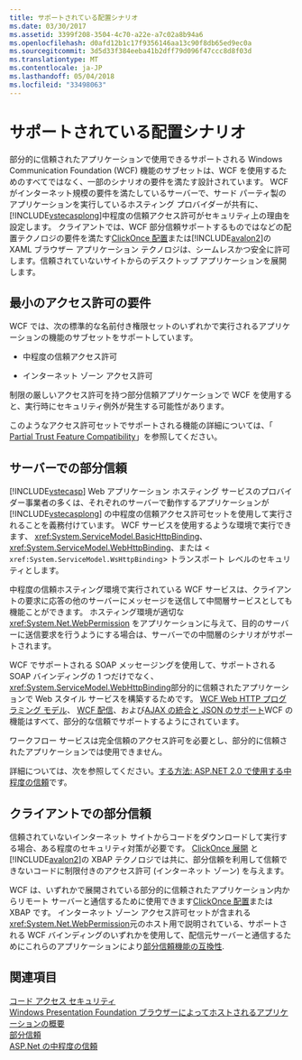 ```yaml
---
title: サポートされている配置シナリオ
ms.date: 03/30/2017
ms.assetid: 3399f208-3504-4c70-a22e-a7c02a8b94a6
ms.openlocfilehash: d0afd12b1c17f9356146aa13c90f8db65ed9ec0a
ms.sourcegitcommit: 3d5d33f384eeba41b2dff79d096f47ccc8d8f03d
ms.translationtype: MT
ms.contentlocale: ja-JP
ms.lasthandoff: 05/04/2018
ms.locfileid: "33498063"
---
```

# <a name="supported-deployment-scenarios"></a>サポートされている配置シナリオ
部分的に信頼されたアプリケーションで使用できるサポートされる Windows Communication Foundation (WCF) 機能のサブセットは、WCF を使用するためのすべてではなく、一部のシナリオの要件を満たす設計されています。 WCF がインターネット規模の要件を満たしているサーバーで、サード パーティ製のアプリケーションを実行しているホスティング プロバイダーが共有に、[!INCLUDE[vstecasplong](../../../../includes/vstecasplong-md.md)]中程度の信頼アクセス許可がセキュリティ上の理由を設定します。 クライアントでは、WCF 部分信頼サポートするものではなどの配置テクノロジの要件を満たす[ClickOnce 配置](http://go.microsoft.com/fwlink/?LinkId=83712)または[!INCLUDE[avalon2](../../../../includes/avalon2-md.md)]の XAML ブラウザー アプリケーション テクノロジは、シームレスかつ安全に許可します。信頼されていないサイトからのデスクトップ アプリケーションを展開します。  
  
## <a name="minimum-permission-requirements"></a>最小のアクセス許可の要件  
 WCF では、次の標準的な名前付き権限セットのいずれかで実行されるアプリケーションの機能のサブセットをサポートしています。  
  
-   中程度の信頼アクセス許可  
  
-   インターネット ゾーン アクセス許可  
  
 制限の厳しいアクセス許可を持つ部分信頼アプリケーションで WCF を使用すると、実行時にセキュリティ例外が発生する可能性があります。  
  
 このようなアクセス許可セットでサポートされる機能の詳細については、「 [Partial Trust Feature Compatibility](../../../../docs/framework/wcf/feature-details/partial-trust-feature-compatibility.md)」を参照してください。  
  
## <a name="partial-trust-on-the-server"></a>サーバーでの部分信頼  
 [!INCLUDE[vstecasp](../../../../includes/vstecasp-md.md)] Web アプリケーション ホスティング サービスのプロバイダー事業者の多くは、それぞれのサーバーで動作するアプリケーションが [!INCLUDE[vstecasplong](../../../../includes/vstecasplong-md.md)] の中程度の信頼アクセス許可セットを使用して実行されることを義務付けています。 WCF サービスを使用するような環境で実行できます、 <xref:System.ServiceModel.BasicHttpBinding>、 <xref:System.ServiceModel.WebHttpBinding>、または <<!--zz xref:System.ServiceModel.WsHttpBinding --> `xref:System.ServiceModel.WsHttpBinding`> トランスポート レベルのセキュリティとします。  
  
 中程度の信頼ホスティング環境で実行されている WCF サービスは、クライアントの要求に応答の他のサーバーにメッセージを送信して中間層サービスとしても機能ことができます。 ホスティング環境が適切な <xref:System.Net.WebPermission> をアプリケーションに与えて、目的のサーバーに送信要求を行うようにする場合は、サーバーでの中間層のシナリオがサポートされます。  
  
 WCF でサポートされる SOAP メッセージングを使用して、サポートされる SOAP バインディングの 1 つだけでなく、<xref:System.ServiceModel.WebHttpBinding>部分的に信頼されたアプリケーションで Web スタイル サービスを構築するためです。 [WCF Web HTTP プログラミング モデル](../../../../docs/framework/wcf/feature-details/wcf-web-http-programming-model.md)、 [WCF 配信](../../../../docs/framework/wcf/feature-details/wcf-syndication.md)、および[AJAX の統合と JSON のサポート](../../../../docs/framework/wcf/feature-details/ajax-integration-and-json-support.md)WCF の機能はすべて、部分的な信頼でサポートするようにされています。  
  
 ワークフロー サービスは完全信頼のアクセス許可を必要とし、部分的に信頼されたアプリケーションでは使用できません。  
  
 詳細については、次を参照してください。[する方法: ASP.NET 2.0 で使用する中程度の信頼](http://go.microsoft.com/fwlink/?LinkId=84603)です。  
  
## <a name="partial-trust-on-the-client"></a>クライアントでの部分信頼  
 信頼されていないインターネット サイトからコードをダウンロードして実行する場合、ある程度のセキュリティ対策が必要です。 [ClickOnce 展開](http://go.microsoft.com/fwlink/?LinkId=83712) と [!INCLUDE[avalon2](../../../../includes/avalon2-md.md)]の XBAP テクノロジでは共に、部分信頼を利用して信頼できないコードに制限付きのアクセス許可 (インターネット ゾーン) を与えます。  
  
 WCF は、いずれかで展開されている部分的に信頼されたアプリケーション内からリモート サーバーと通信するために使用できます[ClickOnce 配置](http://go.microsoft.com/fwlink/?LinkId=83712)または XBAP です。 インターネット ゾーン アクセス許可セットが含まれる<xref:System.Net.WebPermission>元のホスト用で説明されている、サポートされる WCF バインディングのいずれかを使用して、配信元サーバーと通信するためにこれらのアプリケーションにより[部分信頼機能の互換性](../../../../docs/framework/wcf/feature-details/partial-trust-feature-compatibility.md).  
  
## <a name="see-also"></a>関連項目  
 [コード アクセス セキュリティ](http://go.microsoft.com/fwlink/?LinkId=83717)  
 [Windows Presentation Foundation ブラウザーによってホストされるアプリケーションの概要](http://go.microsoft.com/fwlink/?LinkId=98397)  
 [部分信頼](../../../../docs/framework/wcf/feature-details/partial-trust.md)  
 [ASP.Net の中程度の信頼](http://go.microsoft.com/fwlink/?LinkId=69328)

